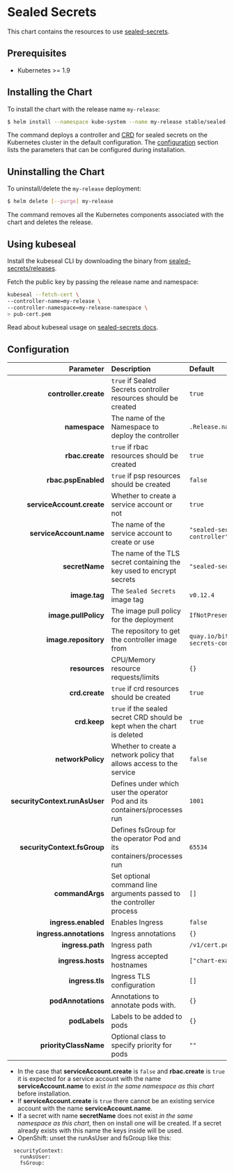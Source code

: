 # Sealed Secrets

This chart contains the resources to use [sealed-secrets](https://github.com/bitnami-labs/sealed-secrets).

## Prerequisites

* Kubernetes >= 1.9

## Installing the Chart

To install the chart with the release name `my-release`:

```bash
$ helm install --namespace kube-system --name my-release stable/sealed-secrets
```

The command deploys a controller and [CRD](https://kubernetes.io/docs/tasks/access-kubernetes-api/custom-resources/custom-resource-definitions/) for sealed secrets on the Kubernetes cluster in the default configuration. The [configuration](#configuration) section lists the parameters that can be configured during installation.

## Uninstalling the Chart

To uninstall/delete the `my-release` deployment:

```bash
$ helm delete [--purge] my-release
```

The command removes all the Kubernetes components associated with the chart and deletes the release.

## Using kubeseal

Install the kubeseal CLI by downloading the binary from [sealed-secrets/releases](https://github.com/bitnami-labs/sealed-secrets/releases).

Fetch the public key by passing the release name and namespace:

```bash
kubeseal --fetch-cert \
--controller-name=my-release \
--controller-namespace=my-release-namespace \
> pub-cert.pem
```

Read about kubeseal usage on [sealed-secrets docs](https://github.com/bitnami-labs/sealed-secrets#usage).

## Configuration

| Parameter                     | Description                                                                | Default                                     |
|------------------------------:|:---------------------------------------------------------------------------|:--------------------------------------------|
| **controller.create**         | `true` if Sealed Secrets controller resources should be created            | `true`                                      |
| **namespace**                 | The name of the Namespace to deploy the controller                         | `.Release.namespace`                        |
| **rbac.create**               | `true` if rbac resources should be created                                 | `true`                                      |
| **rbac.pspEnabled**           | `true` if psp resources should be created                                  | `false`                                     |
| **serviceAccount.create**     | Whether to create a service account or not                                 | `true`                                      |
| **serviceAccount.name**       | The name of the service account to create or use                           | `"sealed-secrets-controller"`               |
| **secretName**                | The name of the TLS secret containing the key used to encrypt secrets      | `"sealed-secrets-key"`                      |
| **image.tag**                 | The `Sealed Secrets` image tag                                             | `v0.12.4`                                   |
| **image.pullPolicy**          | The image pull policy for the deployment                                   | `IfNotPresent`                              |
| **image.repository**          | The repository to get the controller image from                            | `quay.io/bitnami/sealed-secrets-controller` |
| **resources**                 | CPU/Memory resource requests/limits                                        | `{}`                                        |
| **crd.create**                | `true` if crd resources should be created                                  | `true`                                      |
| **crd.keep**                  | `true` if the sealed secret CRD should be kept when the chart is deleted   | `true`                                      |
| **networkPolicy**             | Whether to create a network policy that allows access to the service       | `false`                                     |
| **securityContext.runAsUser** | Defines under which user the operator Pod and its containers/processes run | `1001`                                      |
| **securityContext.fsGroup**   | Defines fsGroup for the operator Pod and its containers/processes run      | `65534`                                     |
| **commandArgs**               | Set optional command line arguments passed to the controller process       | `[]`                                        |
| **ingress.enabled**           | Enables Ingress                                                            | `false`                                     |
| **ingress.annotations**       | Ingress annotations                                                        | `{}`                                        |
| **ingress.path**              | Ingress path                                                               | `/v1/cert.pem`                              |
| **ingress.hosts**             | Ingress accepted hostnames                                                 | `["chart-example.local"]`                   |
| **ingress.tls**               | Ingress TLS configuration                                                  | `[]`                                        |
| **podAnnotations**            | Annotations to annotate pods with.                                         | `{}`                                        |
| **podLabels**                 | Labels to be added to pods                                                 | `{}`                                        |
| **priorityClassName**         | Optional class to specify priority for pods                                | `""`                                        |


- In the case that **serviceAccount.create** is `false` and **rbac.create** is `true` it is expected for a service account with the name **serviceAccount.name** to exist _in the same namespace as this chart_ before installation.
- If **serviceAccount.create** is `true` there cannot be an existing service account with the name **serviceAccount.name**.
- If a secret with name **secretName** does not exist _in the same namespace as this chart_, then on install one will be created. If a secret already exists with this name the keys inside will be used.
- OpenShift: unset the runAsUser and fsGroup like this:
```
  securityContext:
    runAsUser:
    fsGroup:
```
